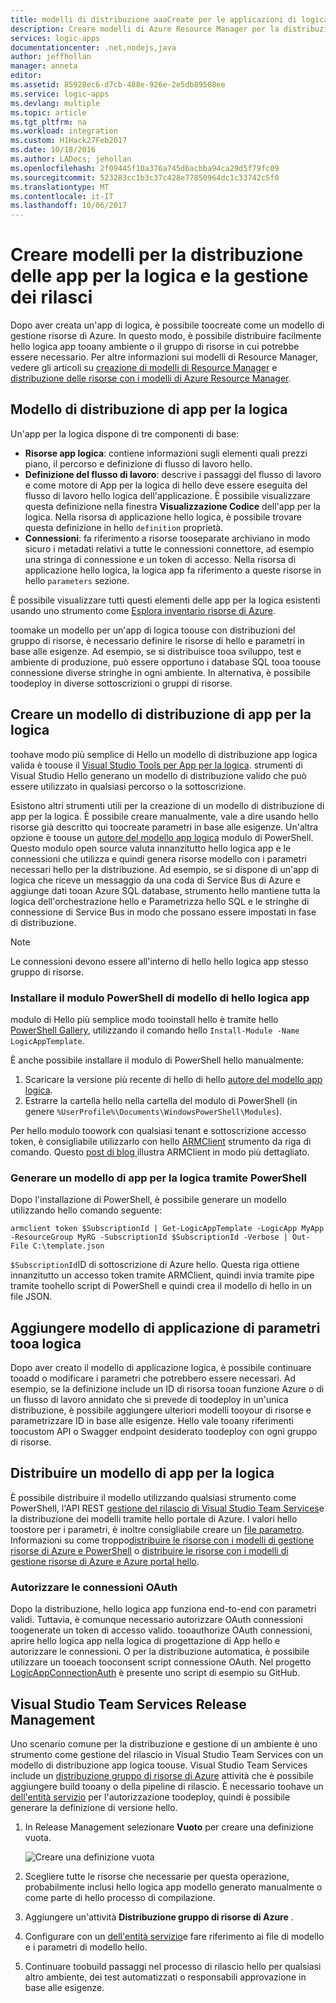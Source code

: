 ```yaml
---
title: modelli di distribuzione aaaCreate per le applicazioni di logica di Azure | Documenti Microsoft
description: Creare modelli di Azure Resource Manager per la distribuzione delle app per la logica e la gestione dei rilasci
services: logic-apps
documentationcenter: .net,nodejs,java
author: jeffhollan
manager: anneta
editor: 
ms.assetid: 85928ec6-d7cb-488e-926e-2e5db89508ee
ms.service: logic-apps
ms.devlang: multiple
ms.topic: article
ms.tgt_pltfrm: na
ms.workload: integration
ms.custom: H1Hack27Feb2017
ms.date: 10/18/2016
ms.author: LADocs; jehollan
ms.openlocfilehash: 2f09445f10a376a745d6acbba94ca29d5f79fc09
ms.sourcegitcommit: 523283cc1b3c37c428e77850964dc1c33742c5f0
ms.translationtype: MT
ms.contentlocale: it-IT
ms.lasthandoff: 10/06/2017
---
```

# <a name="create-templates-for-logic-apps-deployment-and-release-management"></a>Creare modelli per la distribuzione delle app per la logica e la gestione dei rilasci

Dopo aver creata un'app di logica, è possibile toocreate come un modello di gestione risorse di Azure.
In questo modo, è possibile distribuire facilmente hello logica app tooany ambiente o il gruppo di risorse in cui potrebbe essere necessario.
Per altre informazioni sui modelli di Resource Manager, vedere gli articoli su [creazione di modelli di Resource Manager](../azure-resource-manager/resource-group-authoring-templates.md) e [distribuzione delle risorse con i modelli di Azure Resource Manager](../azure-resource-manager/resource-group-template-deploy.md).

## <a name="logic-app-deployment-template"></a>Modello di distribuzione di app per la logica

Un'app per la logica dispone di tre componenti di base:

* **Risorse app logica**: contiene informazioni sugli elementi quali prezzi piano, il percorso e definizione di flusso di lavoro hello.
* **Definizione del flusso di lavoro**: descrive i passaggi del flusso di lavoro e come motore di App per la logica di hello deve essere eseguita del flusso di lavoro hello logica dell'applicazione.
È possibile visualizzare questa definizione nella finestra **Visualizzazione Codice** dell'app per la logica.
Nella risorsa di applicazione hello logica, è possibile trovare questa definizione in hello `definition` proprietà.
* **Connessioni**: fa riferimento a risorse tooseparate archiviano in modo sicuro i metadati relativi a tutte le connessioni connettore, ad esempio una stringa di connessione e un token di accesso.
Nella risorsa di applicazione hello logica, la logica app fa riferimento a queste risorse in hello `parameters` sezione.

È possibile visualizzare tutti questi elementi delle app per la logica esistenti usando uno strumento come [Esplora inventario risorse di Azure](http://resources.azure.com).

toomake un modello per un'app di logica toouse con distribuzioni del gruppo di risorse, è necessario definire le risorse di hello e parametri in base alle esigenze.
Ad esempio, se si distribuisce tooa sviluppo, test e ambiente di produzione, può essere opportuno i database SQL tooa toouse connessione diverse stringhe in ogni ambiente.
In alternativa, è possibile toodeploy in diverse sottoscrizioni o gruppi di risorse.  

## <a name="create-a-logic-app-deployment-template"></a>Creare un modello di distribuzione di app per la logica

toohave modo più semplice di Hello un modello di distribuzione app logica valida è toouse il [Visual Studio Tools per App per la logica](logic-apps-deploy-from-vs.md).
strumenti di Visual Studio Hello generano un modello di distribuzione valido che può essere utilizzato in qualsiasi percorso o la sottoscrizione.

Esistono altri strumenti utili per la creazione di un modello di distribuzione di app per la logica.
È possibile creare manualmente, vale a dire usando hello risorse già descritto qui toocreate parametri in base alle esigenze.
Un'altra opzione è toouse un [autore del modello app logica](https://github.com/jeffhollan/LogicAppTemplateCreator) modulo di PowerShell. Questo modulo open source valuta innanzitutto hello logica app e le connessioni che utilizza e quindi genera risorse modello con i parametri necessari hello per la distribuzione.
Ad esempio, se si dispone di un'app di logica che riceve un messaggio da una coda di Service Bus di Azure e aggiunge dati tooan Azure SQL database, strumento hello mantiene tutta la logica dell'orchestrazione hello e Parametrizza hello SQL e le stringhe di connessione di Service Bus in modo che possano essere impostati in fase di distribuzione.

> [!NOTE]
> Le connessioni devono essere all'interno di hello hello logica app stesso gruppo di risorse.
>
>

### <a name="install-hello-logic-app-template-powershell-module"></a>Installare il modulo PowerShell di modello di hello logica app
modulo di Hello più semplice modo tooinstall hello è tramite hello [PowerShell Gallery](https://www.powershellgallery.com/packages/LogicAppTemplate/0.1), utilizzando il comando hello `Install-Module -Name LogicAppTemplate`.  

È anche possibile installare il modulo di PowerShell hello manualmente:

1. Scaricare la versione più recente di hello di hello [autore del modello app logica](https://github.com/jeffhollan/LogicAppTemplateCreator/releases).  
2. Estrarre la cartella hello nella cartella del modulo di PowerShell (in genere `%UserProfile%\Documents\WindowsPowerShell\Modules`).

Per hello modulo toowork con qualsiasi tenant e sottoscrizione accesso token, è consigliabile utilizzarlo con hello [ARMClient](https://github.com/projectkudu/ARMClient) strumento da riga di comando.  Questo [post di blog ](http://blog.davidebbo.com/2015/01/azure-resource-manager-client.html) illustra ARMClient in modo più dettagliato.

### <a name="generate-a-logic-app-template-by-using-powershell"></a>Generare un modello di app per la logica tramite PowerShell
Dopo l'installazione di PowerShell, è possibile generare un modello utilizzando hello comando seguente:

`armclient token $SubscriptionId | Get-LogicAppTemplate -LogicApp MyApp -ResourceGroup MyRG -SubscriptionId $SubscriptionId -Verbose | Out-File C:\template.json`

`$SubscriptionId`ID di sottoscrizione di Azure hello. Questa riga ottiene innanzitutto un accesso token tramite ARMClient, quindi invia tramite pipe tramite toohello script di PowerShell e quindi crea il modello di hello in un file JSON.

## <a name="add-parameters-tooa-logic-app-template"></a>Aggiungere modello di applicazione di parametri tooa logica
Dopo aver creato il modello di applicazione logica, è possibile continuare tooadd o modificare i parametri che potrebbero essere necessari. Ad esempio, se la definizione include un ID di risorsa tooan funzione Azure o di un flusso di lavoro annidato che si prevede di toodeploy in un'unica distribuzione, è possibile aggiungere ulteriori modelli tooyour di risorse e parametrizzare ID in base alle esigenze. Hello vale tooany riferimenti toocustom API o Swagger endpoint desiderato toodeploy con ogni gruppo di risorse.

## <a name="deploy-a-logic-app-template"></a>Distribuire un modello di app per la logica

È possibile distribuire il modello utilizzando qualsiasi strumento come PowerShell, l'API REST [gestione del rilascio di Visual Studio Team Services](#team-services)e la distribuzione dei modelli tramite hello portale di Azure.
I valori hello toostore per i parametri, è inoltre consigliabile creare un [file parametro](../azure-resource-manager/resource-group-template-deploy.md#parameter-files).
Informazioni su come troppo[distribuire le risorse con i modelli di gestione risorse di Azure e PowerShell](../azure-resource-manager/resource-group-template-deploy.md) o [distribuire le risorse con i modelli di gestione risorse di Azure e Azure portal hello](../azure-resource-manager/resource-group-template-deploy-portal.md).

### <a name="authorize-oauth-connections"></a>Autorizzare le connessioni OAuth

Dopo la distribuzione, hello logica app funziona end-to-end con parametri validi.
Tuttavia, è comunque necessario autorizzare OAuth connessioni toogenerate un token di accesso valido.
tooauthorize OAuth connessioni, aprire hello logica app nella logica di progettazione di App hello e autorizzare le connessioni. O per la distribuzione automatica, è possibile utilizzare un tooeach tooconsent script connessione OAuth.
Nel progetto [LogicAppConnectionAuth](https://github.com/logicappsio/LogicAppConnectionAuth) è presente uno script di esempio su GitHub.

<a name="team-services"></a>
## <a name="visual-studio-team-services-release-management"></a>Visual Studio Team Services Release Management

Uno scenario comune per la distribuzione e gestione di un ambiente è uno strumento come gestione del rilascio in Visual Studio Team Services con un modello di distribuzione app logica toouse. Visual Studio Team Services include un [distribuzione gruppo di risorse di Azure](https://github.com/Microsoft/vsts-tasks/tree/master/Tasks/DeployAzureResourceGroup) attività che è possibile aggiungere build tooany o della pipeline di rilascio. È necessario toohave un [dell'entità servizio](https://blogs.msdn.microsoft.com/visualstudioalm/2015/10/04/automating-azure-resource-group-deployment-using-a-service-principal-in-visual-studio-online-buildrelease-management/) per l'autorizzazione toodeploy, quindi è possibile generare la definizione di versione hello.

1. In Release Management selezionare **Vuoto** per creare una definizione vuota.

    ![Creare una definizione vuota][1]

2. Scegliere tutte le risorse che necessarie per questa operazione, probabilmente inclusi hello logica app modello generato manualmente o come parte di hello processo di compilazione.
3. Aggiungere un'attività **Distribuzione gruppo di risorse di Azure** .
4. Configurare con un [dell'entità servizio](https://blogs.msdn.microsoft.com/visualstudioalm/2015/10/04/automating-azure-resource-group-deployment-using-a-service-principal-in-visual-studio-online-buildrelease-management/)e fare riferimento ai file di modello e i parametri di modello hello.
5. Continuare toobuild passaggi nel processo di rilascio hello per qualsiasi altro ambiente, dei test automatizzati o responsabili approvazione in base alle esigenze.

<!-- Image References -->
[1]: ./media/logic-apps-create-deploy-template/emptyreleasedefinition.png
